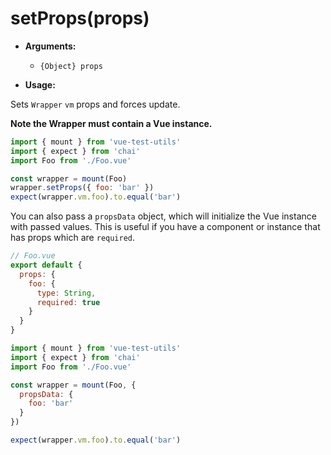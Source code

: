 # setProps(props)

- **Arguments:**
  - `{Object} props`

- **Usage:**

Sets `Wrapper` `vm` props and forces update.

**Note the Wrapper must contain a Vue instance.**

```js
import { mount } from 'vue-test-utils'
import { expect } from 'chai'
import Foo from './Foo.vue'

const wrapper = mount(Foo)
wrapper.setProps({ foo: 'bar' })
expect(wrapper.vm.foo).to.equal('bar')
```

You can also pass a `propsData` object, which will initialize the Vue instance with passed values. This is useful if you have a component or instance that has props which are `required`.

``` js
// Foo.vue
export default {
  props: {
    foo: {
      type: String,
      required: true
    }
  }
}
```

``` js
import { mount } from 'vue-test-utils'
import { expect } from 'chai'
import Foo from './Foo.vue'

const wrapper = mount(Foo, {
  propsData: {
    foo: 'bar'
  }
})

expect(wrapper.vm.foo).to.equal('bar')
```
